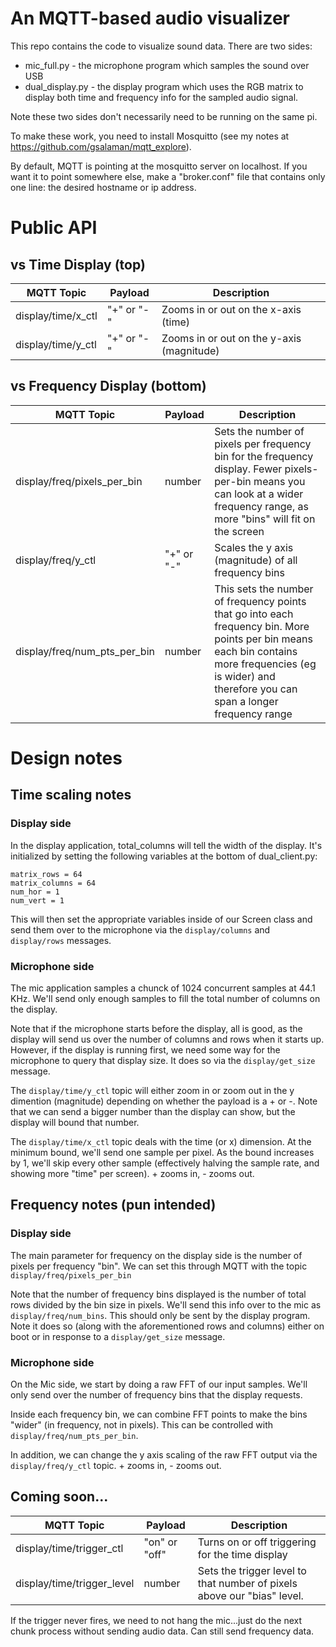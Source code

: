 # An MQTT-based audio visualizer

This repo contains the code to visualize sound data.  There are two sides:
* mic_full.py - the microphone program which samples the sound over USB
* dual_display.py - the display program which uses the RGB matrix to display both time and frequency info for the sampled audio signal.

Note these two sides don't necessarily need to be running on the same pi.

To make these work, you need to install Mosquitto (see my notes at https://github.com/gsalaman/mqtt_explore).

By default, MQTT is pointing at the mosquitto server on localhost.  If you want it to point somewhere else, make a "broker.conf" file that contains only one line: the desired hostname or ip address.  

# Public API
## vs Time Display (top)
| MQTT Topic | Payload | Description |
|---|---|---|
| display/time/x_ctl | "+" or "-" | Zooms in or out on the x-axis (time) |
| display/time/y_ctl | "+" or "-" | Zooms in or out on the y-axis (magnitude) |

## vs Frequency Display (bottom)
| MQTT Topic | Payload | Description |
|---|---|---|
| display/freq/pixels_per_bin | number | Sets the number of pixels per frequency bin for the frequency display.  Fewer pixels-per-bin means you can look at a wider frequency range, as more "bins" will fit on the screen |
| display/freq/y_ctl | "+" or "-" | Scales the y axis (magnitude) of all frequency bins |
| display/freq/num_pts_per_bin | number | This sets the number of frequency points that go into each frequency bin.  More points per bin means each bin contains more frequencies (eg is wider) and therefore you can span a longer frequency range |
  
# Design notes
## Time scaling notes
### Display side
In the display application, total_columns will tell the width of the display.  It's initialized by setting the following variables at the bottom of dual_client.py:
```
matrix_rows = 64
matrix_columns = 64
num_hor = 1
num_vert = 1
```
This will then set the appropriate variables inside of our Screen class and send them over to the microphone via the `display/columns` and `display/rows` messages.

### Microphone side
The mic application samples a chunck of 1024 concurrent samples at 44.1 KHz.
We'll send only enough samples to fill the total number of columns on the display.

Note that if the microphone starts before the display, all is good, as the display will send us over the number of columns and rows when it starts up.  However, if the display is running first, we need some way for the microphone to query that display size.  It does so via the `display/get_size` message.

The `display/time/y_ctl` topic will either zoom in or zoom out in the y dimention (magnitude) depending on whether the payload is a + or -.  Note that we can send a bigger number than the display can show, but the display will bound that number.

The `display/time/x_ctl` topic deals with the time (or x) dimension.  At the minimum bound, we'll send one sample per pixel.  As the bound increases by 1, we'll skip every other sample (effectively halving the sample rate, and showing more "time" per screen).  + zooms in, - zooms out. 

## Frequency notes (pun intended)
### Display side
The main parameter for frequency on the display side is the number of pixels per frequency "bin".  We can set this through MQTT with the topic `display/freq/pixels_per_bin`

Note that the number of frequency bins displayed is the number of total rows divided by the bin size in pixels.  We'll send this info over to the mic as `display/freq/num_bins`.  This should only be sent by the display program.  Note it does so (along with the aforementioned rows and columns) either on boot or in response to a `display/get_size` message.

### Microphone side
On the Mic side, we start by doing a raw FFT of our input samples.  We'll only send over the number of frequency bins that the display requests.  

Inside each frequency bin, we can combine FFT points to make the bins "wider" (in frequency, not in pixels).  This can be controlled with `display/freq/num_pts_per_bin`.

In addition, we can change the y axis scaling of the raw FFT output via the `display/freq/y_ctl` topic.  + zooms in, - zooms out.

## Coming soon...
| MQTT Topic | Payload | Description |
|---|---|---|
| display/time/trigger_ctl | "on" or "off" | Turns on or off triggering for the time display |
| display/time/trigger_level | number | Sets the trigger level to that number of pixels above our "bias" level. |

If the trigger never fires, we need to not hang the mic...just do the next chunk process without sending audio data.  Can still send frequency data.
